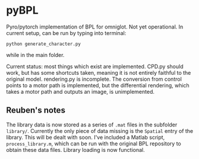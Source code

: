 # pyBPL
Pyro/pytorch implementation of BPL for omniglot. 
Not yet operational. In current setup, can be run by typing into terminal:
```
python generate_character.py
```
while in the main folder. 


Current status: most things which exist are implemented. CPD.py should work, but has some shortcuts taken, meaning it is not entirely faithful to the original model. rendering.py is incomplete. The conversion from control points to a motor path is implemented, but the differential rendering, which takes a motor path and outputs an image, is unimplemented.

## Reuben's notes

The library data is now stored as a series of `.mat` files in the subfolder
`library/`. Currently the only piece of data missing is the `Spatial` entry of
the library. This will be dealt with soon. I've included a Matlab script,
`process_library.m`, which can be run with the original BPL repository to obtain
these data files. Library loading is now functional.